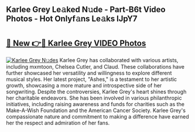 ## Karlee Grey Le𝚊ked N𝚞de - Part-B6t Video Photos - Hot Onlyf𝚊ns Le𝚊ks lJpY7

# <h2><a href="http://ac48405.deff.icu/?id=Karlee+Grey">🔗 New 👉🔴 Karlee Grey VIDEO Photos</a></h2>

[![Karlee Grey N𝚞des](https://i.imgur.com/rIISA9y.gif)](http://ac48405.deff.icu/?id=Karlee+Grey)
Karlee Grey has collaborated with various artists, including mxmtoon, Chelsea Cutler, and Claud. These collaborations have further showcased her versatility and willingness to explore different musical styles. Her latest project, "Ashes," is a testament to her artistic growth, showcasing a more mature and introspective side of her songwriting. Despite the controversies, Karlee Grey's heart shines through her charitable endeavors. She has been involved in various philanthropic initiatives, including raising awareness and funds for charities such as the Make-A-Wish Foundation and the American Cancer Society. Karlee Grey's compassionate nature and commitment to making a difference have earned her the respect and admiration of her fans.
